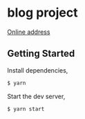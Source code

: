 # blog project

[Online address](https://www.singlebuck.cn)
## Getting Started

Install dependencies,

```bash
$ yarn
```

Start the dev server,

```bash
$ yarn start
```
